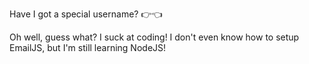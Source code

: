 Have I got a special username? 👉👈

Oh well, guess what? I suck at coding!
I don't even know how to setup EmailJS, but I'm still learning NodeJS!
